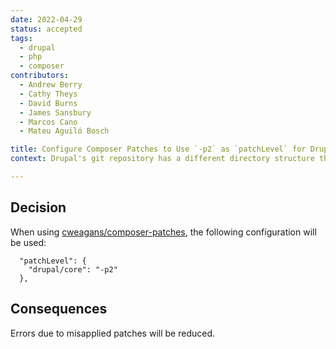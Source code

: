 ```yaml
---
date: 2022-04-29
status: accepted
tags:
  - drupal
  - php
  - composer
contributors:
  - Andrew Berry
  - Cathy Theys
  - David Burns
  - James Sansbury
  - Marcos Cano
  - Mateu Aguiló Bosch

title: Configure Composer Patches to Use `-p2` as `patchLevel` for Drupal core
context: Drupal's git repository has a different directory structure than projects built on Drupal. Default Composer Patches settings can cause Drupal patches to be silently misapplied.

---
```


## Decision

When using [cweagans/composer-patches](https://github.com/cweagans/composer-patches), the following configuration will be used:

```
  "patchLevel": {
    "drupal/core": "-p2"
  },
```

## Consequences

Errors due to misapplied patches will be reduced.
